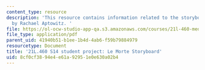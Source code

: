 ```yaml
---
content_type: resource
description: 'This resource contains information related to the storyboard final project
  by Rachael Aptowitz. '
file: https://ol-ocw-studio-app-qa.s3.amazonaws.com/courses/21l-460-medieval-literature-legends-of-arthur-fall-2013/8cf0cf3894e4e61a92951e0e630a02b4_MIT21L_460F13_Storyboard.pdf
file_type: application/pdf
parent_uid: 41940b51-b1ee-1b4d-4ab6-f59b79884979
resourcetype: Document
title: '21L.460 S14 student project: Le Morte Storyboard'
uid: 8cf0cf38-94e4-e61a-9295-1e0e630a02b4
---
```

